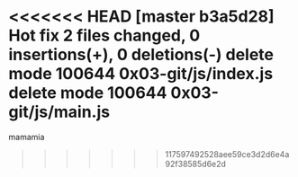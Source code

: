 <<<<<<< HEAD
[master b3a5d28] Hot fix
 2 files changed, 0 insertions(+), 0 deletions(-)
 delete mode 100644 0x03-git/js/index.js
 delete mode 100644 0x03-git/js/main.js
=======
mamamia
>>>>>>> 117597492528aee59ce3d2d6e4a92f38585d6e2d
